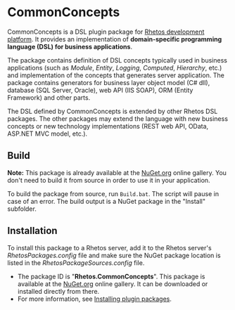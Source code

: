 # CommonConcepts

CommonConcepts is a DSL plugin package for [Rhetos development platform](https://github.com/Rhetos/Rhetos).
It provides an implementation of **domain-specific programming language (DSL) for business applications**.

The package contains definition of DSL concepts typically used in business applications (such as *Module*, *Entity*, *Logging*, *Computed*, *Hierarchy*, etc.)
and implementation of the concepts that generates server application.
The package contains generators for business layer object model (C# dll), database (SQL Server, Oracle), web API (IIS SOAP), ORM (Entity Framework) and other parts.

The DSL defined by CommonConcepts is extended by other Rhetos DSL packages.
The other packages may extend the language with new business concepts or new technology implementations (REST web API, OData, ASP.NET MVC model, etc.).

## Build

**Note:** This package is already available at the [NuGet.org](https://www.nuget.org/) online gallery.
You don't need to build it from source in order to use it in your application.

To build the package from source, run `Build.bat`.
The script will pause in case of an error.
The build output is a NuGet package in the "Install" subfolder.

## Installation

To install this package to a Rhetos server, add it to the Rhetos server's *RhetosPackages.config* file
and make sure the NuGet package location is listed in the *RhetosPackageSources.config* file.

* The package ID is "**Rhetos.CommonConcepts**".
  This package is available at the [NuGet.org](https://www.nuget.org/) online gallery.
  It can be downloaded or installed directly from there.
* For more information, see [Installing plugin packages](https://github.com/Rhetos/Rhetos/wiki/Installing-plugin-packages).
